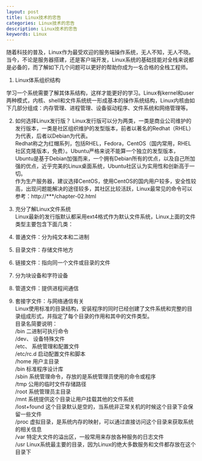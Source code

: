 ```yaml
---
layout: post
title: Linux技术的忠告
categories: Linux技术的忠告
description: Linux技术的忠告
keywords: Linux
---
```



随着科技的普及，Linux作为最受欢迎的服务端操作系统，无人不知，无人不晓。当今，不论是服务器搭建，还是客户端开发，Linux系统的基础技能对全栈来说都是必备的，而了解如下几个问题可以更好的帮助你成为一名合格的全栈工程师。

1. Linux体系组织结构

学习一个系统需要了解其体系结构，这样才能更好的学习。Linux有kernel和user两种模式，内核、shell和文件系统统一形成基本的操作系统结构，Linux内核由如下几部分组成：内存管理、进程管理、设备驱动程序、文件系统和网络管理等。

2. 如何选择Linux发行版？
Linux发行版可以分为两类，一类是商业公司维护的发行版本，一类是社区组织维护的发型版本，前者以著名的Redhat（RHEL）为代表，后者以Debian为代表。  
Redhat称之为红帽系列，包括RHEL，Fedora，CentOS（国内常用，RHEL社区克隆版本，免费）。Ubuntu严格来说不能算一个独立的发型版本，Ubuntu是基于Debian加强而来，一个拥有Debian所有的优点，以及自己所加强的优点，近乎完美的Linux桌面系统，Ubuntu社区认为实用性和创新高于一切。  
作为生产服务器，建议选择CentOS，使用CentOS的国内用户较多，安全性较高，出现问题能解决的途径较多，其社区比较活跃，Linux最常见的命令可以参考：http://\***/chapter-02.html

3. 充分了解Linux文件系统   
Linux最新的发行版默认都采用ext4格式作为默认文件系统，Linux上面的文件类型主要包含下面几类：  
1. 普通文件：分为纯文本和二进制  
2. 目录文件：存储文件地方  
3. 链接文件：指向同一个文件或目录的文件  
4. 分为块设备和字符设备  
5. 管道文件：提供进程间通信  
6. 套接字文件：与网络通信有关   
Linux使用标准的目录结构，安装程序的同时已经创建了文件系统和完整的目录组成形式，并指定了每个目录的作用和其中的文件类型。    
目录名简要说明：       
/bin 二进制可执行命令  
/dev、 设备特殊文件   
/etc、 系统管理和配置文件  
/etc/rc.d 启动配置文件和脚本  
/home 用户主目录  
/bin 标准程序设计库  
/sbin 系统管理命令，存放的是系统管理员使用的命令或程序  
/tmp 公用的临时文件存储路径  
/root 系统管理员主目录  
/mnt 系统提供这个目录让用户挂载其他的文件系统  
/lost+found 这个目录默认是空的，当系统非正常关机的时候这个目录下会保留一些文件  
/proc 虚拟目录，是系统内存的映射，可以通过直接访问这个目录来获取系统的相关信息  
/var 特定大文件的溢出区，一般常用来存放各种服务的日志文件  
/usr Linux系统最主要的目录，因为Linux的绝大多数服务和文件都存放在这个目录下  

